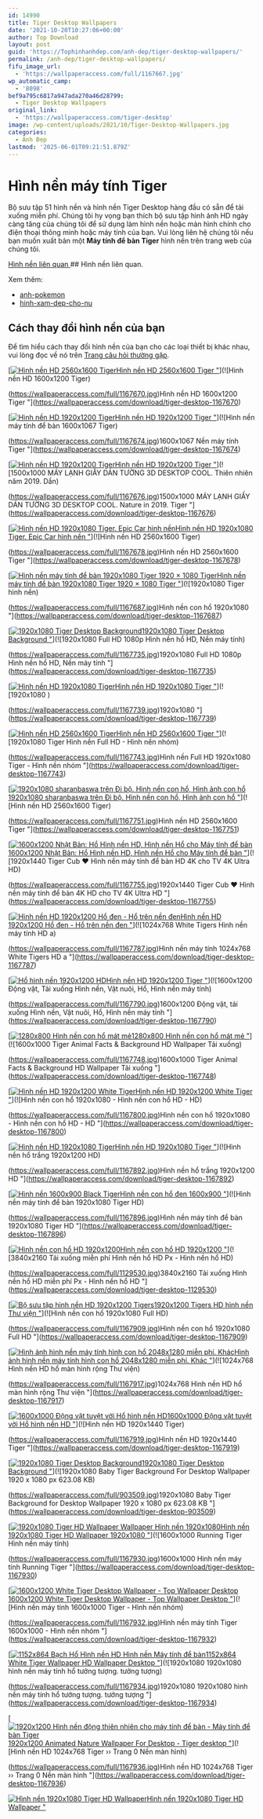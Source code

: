 ```yaml
---
id: 14990
title: Tiger Desktop Wallpapers
date: '2021-10-20T10:27:06+00:00'
author: Top Download
layout: post
guid: 'https://Tophinhanhdep.com/anh-dep/tiger-desktop-wallpapers/'
permalink: /anh-dep/tiger-desktop-wallpapers/
fifu_image_url:
  - 'https://wallpaperaccess.com/full/1167667.jpg'
wp_automatic_camp:
  - '8098'
bef9a795c6817a947ada270a46d28799:
  - Tiger Desktop Wallpapers
original_link:
  - 'https://wallpaperaccess.com/tiger-desktop'
image: /wp-content/uploads/2021/10/Tiger-Desktop-Wallpapers.jpg
categories:
  - Ảnh Đẹp
lastmod: '2025-06-01T09:21:51.879Z'
---
```

# Hình nền máy tính Tiger

Bộ sưu tập 51 hình nền và hình nền Tiger Desktop hàng đầu có sẵn để tải xuống miễn phí. Chúng tôi hy vọng bạn thích bộ sưu tập hình ảnh HD ngày càng tăng của chúng tôi để sử dụng làm hình nền hoặc màn hình chính cho điện thoại thông minh hoặc máy tính của bạn. Vui lòng liên hệ chúng tôi nếu bạn muốn xuất bản một **Máy tính để bàn Tiger** hình nền trên trang web của chúng tôi.

[Hình nền liên quan ](#related) ## Hình nền liên quan.

   
 Xem thêm:

   
- [anh-pokemon](https://tophinhanhdep.com/anh-anime/anh-pokemon/)
- [hinh-xam-dep-cho-nu](https://tophinhanhdep.com/hinh-xam-dep/hinh-xam-dep-cho-nu/)

## Cách thay đổi hình nền của bạn

Để tìm hiểu cách thay đổi hình nền của bạn cho các loại thiết bị khác nhau, vui lòng đọc về nó trên [Trang câu hỏi thường gặp](https://tophinhanhdep.com/faq/).

  
[[![Hình nền HD 2560x1600 Tiger](https://wallpaperaccess.com/full/1167667.jpg)Hình nền HD 2560x1600 Tiger "](https://wallpaperaccess.com/download/tiger-desktop-1167667)](![Hình nền HD 1600x1200 Tiger)

(https://wallpaperaccess.com/full/1167670.jpg)Hình nền HD 1600x1200 Tiger "](https://wallpaperaccess.com/download/tiger-desktop-1167670)

[[![Hình nền HD 1920x1200 Tiger](https://wallpaperaccess.com/full/1167672.jpg)Hình nền HD 1920x1200 Tiger "](https://wallpaperaccess.com/download/tiger-desktop-1167672)](![Hình nền máy tính để bàn 1600x1067 Tiger)

(https://wallpaperaccess.com/full/1167674.jpg)1600x1067 Nền máy tính Tiger "](https://wallpaperaccess.com/download/tiger-desktop-1167674)

[[![Hình nền HD 1920x1200 Tiger](https://wallpaperaccess.com/full/1167675.jpg)Hình nền HD 1920x1200 Tiger "](https://wallpaperaccess.com/download/tiger-desktop-1167675)](![1500x1000 MÁY LẠNH GIẤY DÁN TƯỜNG 3D DESKTOP COOL.  Thiên nhiên năm 2019. Dần)

(https://wallpaperaccess.com/full/1167676.jpg)1500x1000 MÁY LẠNH GIẤY DÁN TƯỜNG 3D DESKTOP COOL. Nature in 2019. Tiger "](https://wallpaperaccess.com/download/tiger-desktop-1167676)

[[![Hình nền HD 1920x1080 Tiger.  Epic Car hình nền](https://wallpaperaccess.com/full/1167677.jpg)Hình nền HD 1920x1080 Tiger. Epic Car hình nền "](https://wallpaperaccess.com/download/tiger-desktop-1167677)](![Hình nền HD 2560x1600 Tiger)

(https://wallpaperaccess.com/full/1167678.jpg)Hình nền HD 2560x1600 Tiger "](https://wallpaperaccess.com/download/tiger-desktop-1167678)

[[![Hình nền máy tính để bàn 1920x1080 Tiger 1920 × 1080 Tiger](https://wallpaperaccess.com/full/1167683.jpg)Hình nền máy tính để bàn 1920x1080 Tiger 1920 × 1080 Tiger "](https://wallpaperaccess.com/download/tiger-desktop-1167683)](![1920x1080 Tiger hình nền)

(https://wallpaperaccess.com/full/1167687.jpg)Hình nền con hổ 1920x1080 "](https://wallpaperaccess.com/download/tiger-desktop-1167687)

[[![1920x1080 Tiger Desktop Background](https://wallpaperaccess.com/full/1167728.jpg)1920x1080 Tiger Desktop Background "](https://wallpaperaccess.com/download/tiger-desktop-1167728)](![1920x1080 Full HD 1080p Hình nền hổ HD, Nền máy tính)

(https://wallpaperaccess.com/full/1167735.jpg)1920x1080 Full HD 1080p Hình nền hổ HD, Nền máy tính "](https://wallpaperaccess.com/download/tiger-desktop-1167735)

[[![Hình nền HD 1920x1080 Tiger](https://wallpaperaccess.com/full/1167736.jpg)Hình nền HD 1920x1080 Tiger "](https://wallpaperaccess.com/download/tiger-desktop-1167736)](![1920x1080 )

(https://wallpaperaccess.com/full/1167739.jpg)1920x1080 "](https://wallpaperaccess.com/download/tiger-desktop-1167739)

[[![Hình nền HD 2560x1600 Tiger](https://wallpaperaccess.com/full/1167742.jpg)Hình nền HD 2560x1600 Tiger "](https://wallpaperaccess.com/download/tiger-desktop-1167742)](![1920x1080 Tiger Hình nền Full HD - Hình nền nhóm)

(https://wallpaperaccess.com/full/1167743.jpg)Hình nền Full HD 1920x1080 Tiger - Hình nền nhóm "](https://wallpaperaccess.com/download/tiger-desktop-1167743)

[[![1920x1080 sharanbaswa trên Đi bộ.  Hình nền con hổ, Hình ảnh con hổ](https://wallpaperaccess.com/full/903519.jpg)1920x1080 sharanbaswa trên Đi bộ. Hình nền con hổ, Hình ảnh con hổ "](https://wallpaperaccess.com/download/tiger-desktop-903519)](![Hình nền HD 2560x1600 Tiger)

(https://wallpaperaccess.com/full/1167751.jpg)Hình nền HD 2560x1600 Tiger "](https://wallpaperaccess.com/download/tiger-desktop-1167751)

[[![1600x1200 Nhật Bản: Hổ Hình nền HD, Hình nền Hổ cho Máy tính để bàn](https://wallpaperaccess.com/full/1167754.jpg)1600x1200 Nhật Bản: Hổ Hình nền HD, Hình nền Hổ cho Máy tính để bàn "](https://wallpaperaccess.com/download/tiger-desktop-1167754)](![1920x1440 Tiger Cub ❤ Hình nền máy tính để bàn HD 4K cho TV 4K Ultra HD)

(https://wallpaperaccess.com/full/1167755.jpg)1920x1440 Tiger Cub ❤ Hình nền máy tính để bàn 4K HD cho TV 4K Ultra HD "](https://wallpaperaccess.com/download/tiger-desktop-1167755)

[[![Hình nền HD 1920x1200 Hổ đen - Hổ trên nền đen](https://wallpaperaccess.com/full/1167759.jpg)Hình nền HD 1920x1200 Hổ đen - Hổ trên nền đen "](https://wallpaperaccess.com/download/tiger-desktop-1167759)](![1024x768 White Tigers Hình nền máy tính HD a)

(https://wallpaperaccess.com/full/1167787.jpg)Hình nền máy tính 1024x768 White Tigers HD a "](https://wallpaperaccess.com/download/tiger-desktop-1167787)

[[![Hổ hình nền 1920x1200 HD](https://wallpaperaccess.com/full/1167789.jpg)Hình nền HD 1920x1200 Tiger "](https://wallpaperaccess.com/download/tiger-desktop-1167789)](![1600x1200 Động vật, Tải xuống Hình nền, Vật nuôi, Hổ, Hình nền máy tính)

(https://wallpaperaccess.com/full/1167790.jpg)1600x1200 Động vật, tải xuống Hình nền, Vật nuôi, Hổ, Hình nền máy tính "](https://wallpaperaccess.com/download/tiger-desktop-1167790)

[[![1280x800 Hình nền con hổ mát mẻ](https://wallpaperaccess.com/full/1129507.jpg)1280x800 Hình nền con hổ mát mẻ "](https://wallpaperaccess.com/download/tiger-desktop-1129507)](![1600x1000 Tiger Animal Facts & Background HD Wallpaper Tải xuống)

(https://wallpaperaccess.com/full/1167748.jpg)1600x1000 Tiger Animal Facts &amp; Background HD Wallpaper Tải xuống "](https://wallpaperaccess.com/download/tiger-desktop-1167748)

[[![Hình nền HD 1920x1200 White Tiger](https://wallpaperaccess.com/full/1167797.jpg)Hình nền HD 1920x1200 White Tiger "](https://wallpaperaccess.com/download/tiger-desktop-1167797)](![Hình nền con hổ 1920x1080 - Hình nền con hổ HD - HD)

(https://wallpaperaccess.com/full/1167800.jpg)Hình nền con hổ 1920x1080 - Hình nền con hổ HD - HD "](https://wallpaperaccess.com/download/tiger-desktop-1167800)

[[![Hình nền HD 1920x1080 Tiger](https://wallpaperaccess.com/full/1167890.jpg)Hình nền HD 1920x1080 Tiger "](https://wallpaperaccess.com/download/tiger-desktop-1167890)](![Hình nền hổ trắng 1920x1200 HD)

(https://wallpaperaccess.com/full/1167892.jpg)Hình nền hổ trắng 1920x1200 HD "](https://wallpaperaccess.com/download/tiger-desktop-1167892)

[[![Hình nền 1600x900 Black Tiger](https://wallpaperaccess.com/full/1167558.jpg)Hình nền con hổ đen 1600x900 "](https://wallpaperaccess.com/download/tiger-desktop-1167558)](![Hình nền máy tính để bàn 1920x1080 Tiger HD)

(https://wallpaperaccess.com/full/1167896.jpg)Hình nền máy tính để bàn 1920x1080 Tiger HD "](https://wallpaperaccess.com/download/tiger-desktop-1167896)

[[![Hình nền con hổ HD 1920x1200](https://wallpaperaccess.com/full/1167898.jpg)Hình nền con hổ HD 1920x1200 "](https://wallpaperaccess.com/download/tiger-desktop-1167898)](![3840x2160 Tải xuống miễn phí Hình nền hổ HD Px - Hình nền hổ HD)

(https://wallpaperaccess.com/full/1129530.jpg)3840x2160 Tải xuống Hình nền hổ HD miễn phí Px - Hình nền hổ HD "](https://wallpaperaccess.com/download/tiger-desktop-1129530)

[[![Bộ sưu tập hình nền HD 1920x1200 Tigers](https://wallpaperaccess.com/full/1167903.jpg)1920x1200 Tigers HD hình nền Thư viện "](https://wallpaperaccess.com/download/tiger-desktop-1167903)](![Hình nền con hổ 1920x1080 Full HD)

(https://wallpaperaccess.com/full/1167909.jpg)Hình nền con hổ 1920x1080 Full HD "](https://wallpaperaccess.com/download/tiger-desktop-1167909)

[[![Hình ảnh hình nền máy tính hình con hổ 2048x1280 miễn phí.  Khác](https://wallpaperaccess.com/full/1167914.jpg)Hình ảnh hình nền máy tính hình con hổ 2048x1280 miễn phí. Khác "](https://wallpaperaccess.com/download/tiger-desktop-1167914)](![1024x768 Hình nền HD hổ màn hình rộng Thư viện)

(https://wallpaperaccess.com/full/1167917.jpg)1024x768 Hình nền HD hổ màn hình rộng Thư viện "](https://wallpaperaccess.com/download/tiger-desktop-1167917)

[[![1600x1000 Động vật tuyệt vời Hổ hình nền HD](https://wallpaperaccess.com/full/1167918.jpg)1600x1000 Động vật tuyệt vời Hổ hình nền HD "](https://wallpaperaccess.com/download/tiger-desktop-1167918)](![Hình nền HD 1920x1440 Tiger)

(https://wallpaperaccess.com/full/1167919.jpg)Hình nền HD 1920x1440 Tiger "](https://wallpaperaccess.com/download/tiger-desktop-1167919)

[[![1920x1080 Tiger Desktop Background](https://wallpaperaccess.com/full/1167920.jpg)1920x1080 Tiger Desktop Background "](https://wallpaperaccess.com/download/tiger-desktop-1167920)](![1920x1080 Baby Tiger Background For Desktop Wallpaper 1920 x 1080 px 623.08 KB)

(https://wallpaperaccess.com/full/903509.jpg)1920x1080 Baby Tiger Background for Desktop Wallpaper 1920 x 1080 px 623.08 KB "](https://wallpaperaccess.com/download/tiger-desktop-903509)

[[![1920x1080 Tiger HD Wallpaper Wallpaper Hình nền 1920x1080](https://wallpaperaccess.com/full/1167927.jpg)Hình nền 1920x1080 Tiger HD Wallpaper 1920x1080 "](https://wallpaperaccess.com/download/tiger-desktop-1167927)](![1600x1000 Running Tiger Hình nền máy tính)

(https://wallpaperaccess.com/full/1167930.jpg)1600x1000 Hình nền máy tính Running Tiger "](https://wallpaperaccess.com/download/tiger-desktop-1167930)

[[![1600x1200 White Tiger Desktop Wallpaper - Top Wallpaper Desktop](https://wallpaperaccess.com/full/1167931.jpg)1600x1200 White Tiger Desktop Wallpaper - Top Wallpaper Desktop "](https://wallpaperaccess.com/download/tiger-desktop-1167931)](![Hình nền máy tính 1600x1000 Tiger - Hình nền nhóm)

(https://wallpaperaccess.com/full/1167932.jpg)Hình nền máy tính Tiger 1600x1000 - Hình nền nhóm "](https://wallpaperaccess.com/download/tiger-desktop-1167932)

[[![1152x864 Bạch Hổ Hình nền HD Hình nền Máy tính để bàn](https://wallpaperaccess.com/full/1167933.jpg)1152x864 White Tiger Wallpaper HD Wallpaper Desktop "](https://wallpaperaccess.com/download/tiger-desktop-1167933)](![1920x1080 1920x1080 hình nền máy tính hổ tưởng tượng.  tưởng tượng)

(https://wallpaperaccess.com/full/1167934.jpg)1920x1080 1920x1080 hình nền máy tính hổ tưởng tượng. tưởng tượng "](https://wallpaperaccess.com/download/tiger-desktop-1167934)

[[![1920x1200 Hình nền động thiên nhiên cho máy tính để bàn - Máy tính để bàn Tiger](https://wallpaperaccess.com/full/515425.jpg)1920x1200 Animated Nature Wallpaper For Desktop - Tiger desktop "](https://wallpaperaccess.com/download/tiger-desktop-515425)](![Hình nền HD 1024x768 Tiger ›› Trang 0 Nền màn hình)

(https://wallpaperaccess.com/full/1167936.jpg)Hình nền HD 1024x768 Tiger ›› Trang 0 Nền màn hình "](https://wallpaperaccess.com/download/tiger-desktop-1167936)

[![Hình nền 1920x1080 Tiger HD Wallpaper](https://wallpaperaccess.com/full/1167937.jpg)Hình nền 1920x1080 Tiger HD Wallpaper "](https://wallpaperaccess.com/download/tiger-desktop-1167937)
